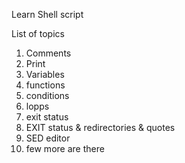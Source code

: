 Learn Shell script 

List of topics
1) Comments
2) Print
3) Variables 
4) functions
5) conditions
6) lopps
7) exit status 
8) EXIT status & redirectories & quotes
9) SED editor
10) few more are there 
